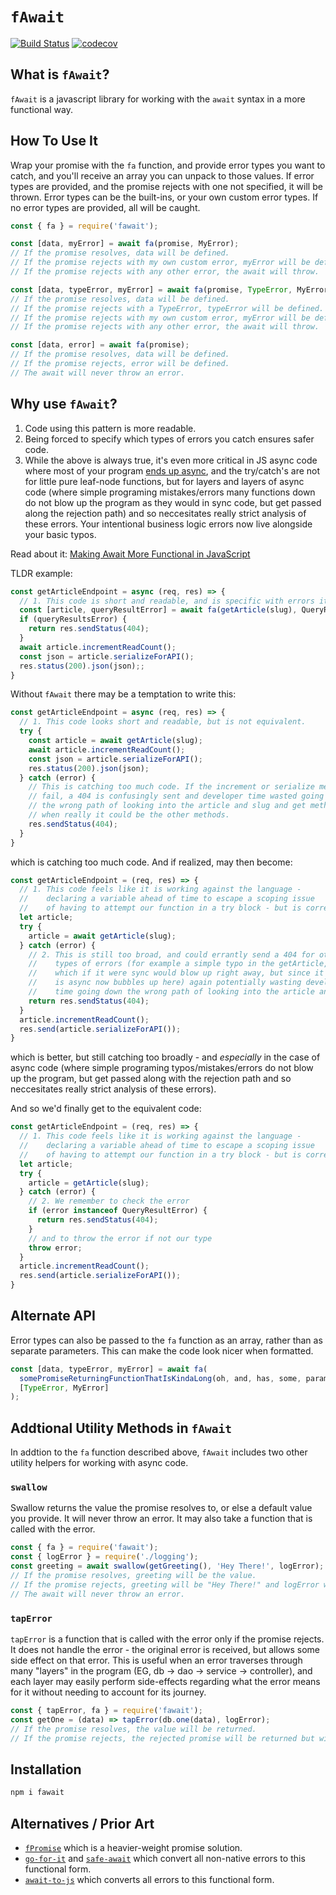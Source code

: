 # `fAwait`

[![Build Status](https://travis-ci.org/craigmichaelmartin/fawait.svg?branch=master)](https://travis-ci.org/craigmichaelmartin/fawait)
[![codecov](https://codecov.io/gh/craigmichaelmartin/fawait/branch/master/graph/badge.svg)](https://codecov.io/gh/craigmichaelmartin/fawait)

## What is `fAwait`?

`fAwait` is a javascript library for working with the `await` syntax in a more functional way.

## How To Use It

Wrap your promise with the `fa` function, and provide error types you want to catch, and you'll receive an array you can unpack to those values. If error types are provided, and the promise rejects with one not specified, it will be thrown. Error types can be the built-ins, or your own custom error types. If no error types are provided, all will be caught.

```javascript
const { fa } = require('fawait');

const [data, myError] = await fa(promise, MyError);
// If the promise resolves, data will be defined.
// If the promise rejects with my own custom error, myError will be defined.
// If the promise rejects with any other error, the await will throw.

const [data, typeError, myError] = await fa(promise, TypeError, MyError);
// If the promise resolves, data will be defined.
// If the promise rejects with a TypeError, typeError will be defined.
// If the promise rejects with my own custom error, myError will be defined.
// If the promise rejects with any other error, the await will throw.

const [data, error] = await fa(promise);
// If the promise resolves, data will be defined.
// If the promise rejects, error will be defined.
// The await will never throw an error.
```

## Why use `fAwait`?

1. Code using this pattern is more readable.
2. Being forced to specify which types of errors you catch ensures safer code.
3. While the above is always true, it's even more critical in JS async code where most of your program [ends up async](https://journal.stuffwithstuff.com/2015/02/01/what-color-is-your-function/), and the try/catch's are not for little pure leaf-node functions, but for layers and layers of async code (where simple programing mistakes/errors many functions down do not blow up the program as they would in sync code, but get passed along the rejection path) and so neccesitates really strict analysis of these errors. Your intentional business logic errors now live alongside your basic typos.

Read about it: [Making Await More Functional in JavaScript](https://dev.to/craigmichaelmartin/making-await-more-functional-in-javascript-2le4)

TLDR example:

```javascript
const getArticleEndpoint = async (req, res) => {
  // 1. This code is short and readable, and is specific with errors it's catching
  const [article, queryResultError] = await fa(getArticle(slug), QueryResultError);
  if (queryResultsError) {
    return res.sendStatus(404);
  }
  await article.incrementReadCount();
  const json = article.serializeForAPI();
  res.status(200).json(json);;
}
```

Without `fAwait` there may be a temptation to write this:

```javascript
const getArticleEndpoint = async (req, res) => {
  // 1. This code looks short and readable, but is not equivalent.
  try {
    const article = await getArticle(slug);
    await article.incrementReadCount();
    const json = article.serializeForAPI();
    res.status(200).json(json);
  } catch (error) {
    // This is catching too much code. If the increment or serialize methods
    // fail, a 404 is confusingly sent and developer time wasted going down
    // the wrong path of looking into the article and slug and get method,
    // when really it could be the other methods.
    res.sendStatus(404);
  }
}
```

which is catching too much code. And if realized, may then become:

```javascript
const getArticleEndpoint = (req, res) => {
  // 1. This code feels like it is working against the language -
  //    declaring a variable ahead of time to escape a scoping issue
  //    of having to attempt our function in a try block - but is correct.
  let article;
  try {
    article = await getArticle(slug);
  } catch (error) {
    // 2. This is still too broad, and could errantly send a 404 for other
    //    types of errors (for example a simple typo in the getArticle,
    //    which if it were sync would blow up right away, but since it
    //    is async now bubbles up here) again potentially wasting developer
    //    time going down the wrong path of looking into the article and slug.
    return res.sendStatus(404);
  }
  article.incrementReadCount();
  res.send(article.serializeForAPI());
}
```

which is better, but still catching too broadly - and *especially* in the case
of async code (where simple programing typos/mistakes/errors do not blow up the
program, but get passed along with the rejection path and so neccesitates really
strict analysis of these errors).

And so we'd finally get to the equivalent code:

```javascript
const getArticleEndpoint = (req, res) => {
  // 1. This code feels like it is working against the language -
  //    declaring a variable ahead of time to escape a scoping issue
  //    of having to attempt our function in a try block - but is correct.
  let article;
  try {
    article = getArticle(slug);
  } catch (error) {
    // 2. We remember to check the error
    if (error instanceof QueryResultError) {
      return res.sendStatus(404);
    }
    // and to throw the error if not our type
    throw error;
  }
  article.incrementReadCount();
  res.send(article.serializeForAPI());
}
```


## Alternate API

Error types can also be passed to the `fa` function as an array, rather than as
separate parameters. This can make the code look nicer when formatted.

```javascript
const [data, typeError, myError] = await fa(
  somePromiseReturningFunctionThatIsKindaLong(oh, and, has, some, params),
  [TypeError, MyError]
);
```

## Addtional Utility Methods in `fAwait`

In addtion to the `fa` function described above, `fAwait` includes two other utility helpers for working with async code.

### `swallow`

Swallow returns the value the promise resolves to, or else a default value you provide. It will never throw an error. It may also take a function that is called with the error.

```javascript
const { fa } = require('fawait');
const { logError } = require('./logging');
const greeting = await swallow(getGreeting(), 'Hey There!', logError);
// If the promise resolves, greeting will be the value.
// If the promise rejects, greeting will be "Hey There!" and logError will be called with the error.
// The await will never throw an error.
```

### `tapError`

`tapError` is a function that is called with the error only if the promise rejects. It does not handle the error - the original error is received, but allows some side effect on that error. This is useful when an error traverses through many "layers" in the program (EG, db -> dao -> service -> controller), and each layer may easily perform side-effects regarding what the error means for it without needing to account for its journey.

```javascript
const { tapError, fa } = require('fawait');
const getOne = (data) => tapError(db.one(data), logError);
// If the promise resolves, the value will be returned.
// If the promise rejects, the rejected promise will be returned but with the error already logged.
```

## Installation

```bash
npm i fawait
```

## Alternatives / Prior Art

- [`fPromise`](https://github.com/craigmichaelmartin/fpromise) which is a heavier-weight promise solution.
- [`go-for-it`](https://github.com/gunar/go-for-it) and [`safe-await`](https://github.com/DavidWells/safe-await) which convert all non-native errors to this functional form.
- [`await-to-js`](https://github.com/scopsy/await-to-js) which converts all errors to this functional form.
